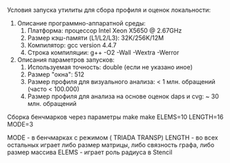  Условия запуска утилиты для сбора профиля и оценок локальности:
1. Описание программно-аппаратной среды:
	1. Платформа: процессор Intel Xeon X5650 @ 2.67GHz
	2. Размер кэш-памяти (L1/L2/L3): 32K/256K/12M
	3. Компилятор: gcc version 4.4.7
	4. Строка компиляции: g++ -O2 -Wall -Wextra -Werror 
2. Описания параметров запусков:
	1. Используемая точность: double (если не указано иное)
	2. Размер "окна": 512
	3. Размер профиля для визуального анализа: < 1 млн. обращений (часто < 100.000)
	4. Размер профиля для анализа на основе оценок daps и cvg: ~ 30 млн. обращений

Сборка бенчмарков через параметры make
make ELEMS=10 LENGTH=16 MODE=3

MODE - в бенчмарках с режимом ( TRIADA TRANSP)
LENGTH - во всех остальных играет либо размер матрицы, либо связность графа, либо размер массива
ELEMS - играет роль радиуса в Stencil